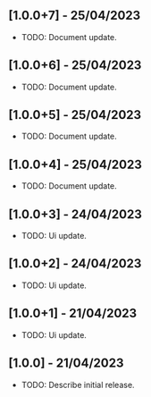 ## [1.0.0+7] - 25/04/2023

* TODO: Document update.

## [1.0.0+6] - 25/04/2023

* TODO: Document update.
 
## [1.0.0+5] - 25/04/2023

* TODO: Document update.

## [1.0.0+4] - 25/04/2023

* TODO: Document update.

## [1.0.0+3] - 24/04/2023

* TODO: Ui update.

## [1.0.0+2] - 24/04/2023

* TODO: Ui update.
 
## [1.0.0+1] - 21/04/2023

* TODO: Ui update.

## [1.0.0] - 21/04/2023

* TODO: Describe initial release.